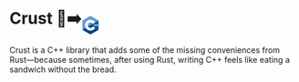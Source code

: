 # Crust 🦀➡️<img src="./c_plus_plus.png" style="vertical-align: bottom; height: 32px;"/>

Crust is a C++ library that adds some of the missing conveniences from Rust—because sometimes, after using Rust, writing C++ feels like eating a sandwich without the bread.